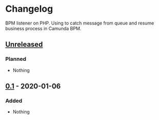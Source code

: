 # Changelog

BPM listener on PHP. Using to catch message from queue and resume business process in Camunda BPM.

## [Unreleased]

### Planned
- Nothing

## [0.1] - 2020-01-06

### Added

- Nothing

[unreleased]: https://gitlab.com/quancy-core/bpm-catcher/-/tags/0.1
[0.1]: https://gitlab.com/quancy-core/bpm-catcher/-/tags/0.1
